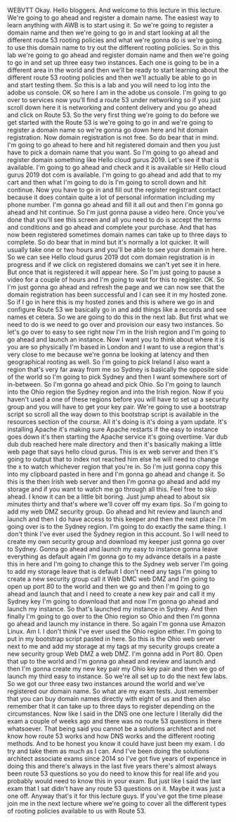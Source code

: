 
 WEBVTT 
 Okay. 
 Hello bloggers. 
 And welcome to this lecture in this lecture. 
 We're going to go ahead and register a domain name. 
 The easiest way to learn anything with AWB is to start using it. 
 So we're going to register a domain name and then we're going to go in and start looking at all the 
 different route 53 rooting policies and what we're gonna do is we're going to use this domain name to 
 try out the different rooting policies. 
 So in this lab we're going to go ahead and register domain name and then we're going to go in and set 
 up three easy two instances. 
 Each one is going to be in a different area in the world and then we'll be ready to start learning about 
 the different route 53 rooting policies and then we'll actually be able to go in and start testing them. 
 So this is a lab and you will need to log into the adobe us console. 
 OK so here I am in the adobe us console. 
 I'm going to go over to services now you'll find a route 53 under networking so if you just scroll down 
 here it is networking and content delivery and you go ahead and click on Route 53. 
 So the very first thing we're going to do before we get started with the Route 53 is we're going to 
 go in and we're going to register a domain name so we're gonna go down here and hit domain registration. 
 Now domain registration is not free. 
 So do bear that in mind. 
 I'm going to go ahead to here and hit registered domain and then you just have to pick a domain name 
 that you want. 
 So I'm going to go ahead and register domain something like Hello cloud gurus 2019. 
 Let's see if that is available. 
 I'm going to go ahead and check and it is available sir Hello cloud gurus 2019 dot com is available. 
 I'm going to go ahead and add that to my cart and then what I'm going to do is I'm going to scroll down 
 and hit continue. 
 Now you have to go in and fill out the register registrant contact because it does contain quite a lot 
 of personal information including my phone number. 
 I'm gonna go ahead and fill it all out and then I'm gonna go ahead and hit continue. 
 So I'm just gonna pause a video here. 
 Once you've done that you'll see this screen and all you need to do is accept the terms and conditions 
 and go ahead and complete your purchase. 
 And that has now been registered sometimes domain names can take up to three days to complete. 
 So do bear that in mind but it's normally a lot quicker. 
 It will usually take one or two hours and you'll be able to see your domain in here. 
 So we can see Hello cloud gurus 2019 dot com domain registration is in progress and if we click on registered 
 domains we can't yet see it in here. 
 But once that is registered it will appear here. 
 So I'm just going to pause a video for a couple of hours and I'm going to wait for this to register. 
 OK. 
 So I'm just gonna go ahead and refresh the page and we can now see that the domain registration has 
 been successful and I can see it in my hosted zone. 
 So if I go in here this is my hosted zones and this is where we go in and configure Route 53 we basically 
 go in and add things like a records and see names et cetera. 
 So we are going to do this in the next lab. 
 But first what we need to do is we need to go over and provision our easy two instances. 
 So let's go over to easy to see right now I'm in the Irish region and I'm going to go ahead and launch 
 an instance. 
 Now I want you to think about where it is you are so physically I'm based in London and I want to use 
 a region that's very close to me because we're gonna be looking at latency and then geographical rooting 
 as well. 
 So I'm going to pick Ireland I also want a region that's very far away from me so Sydney is basically 
 the opposite side of the world so I'm going to pick Sydney and then I want somewhere sort of in-between. 
 So I'm gonna go ahead and pick Ohio. 
 So I'm going to launch into the Ohio region the Sydney region and into the Irish region. 
 Now if you haven't used a one of these regions before you will have to set up a security group and you 
 will have to get your key pair. 
 We're going to use a bootstrap script so scroll all the way down to this bootstrap script is available 
 in the resources section of the course. 
 All it's doing is it's doing a yam update. 
 It's installing Apache it's making sure Apache restarts if the easy to instance goes down it's then 
 starting the Apache service it's going overtime. 
 Var dub dub dub reached here male directory and then it's basically making a little web page that says 
 hello cloud gurus. 
 This is ex web server and then it's going to output that to index not reached him else he will need 
 to change the x to watch whichever region that you're in. 
 So I'm just gonna copy this into my clipboard pasted in here and I'm gonna go ahead and change it. 
 So this is the then Irish web server and then I'm gonna go ahead and add my storage and if you want 
 to watch me go through all this. 
 Feel free to skip ahead. 
 I know it can be a little bit boring. 
 Just jump ahead to about six minutes thirty and that's where we'll cover off my exam tips. 
 So I'm going to add my web DMZ security group. 
 Go ahead and hit review and launch and launch and then I do have access to this keeper and then the 
 next place I'm going over is to the Sydney region. 
 I'm going to do exactly the same thing. 
 I don't think I've ever used the Sydney region in this account. 
 So I will need to create my own security group and download my keeper just gonna go over to Sydney. 
 Gonna go ahead and launch my easy to instance gonna leave everything as default again I'm gonna go to 
 my advance details in a paste this in here and I'm going to change this to the Sydney web server I'm 
 going to add my storage leave that is default I don't need any tags I'm going to create a new security 
 group call it Web DMC web DMZ and I'm going to open up port 80 to the world and then we go and then 
 I'm going to go ahead and launch that and I need to create a new key pair and call it my Sydney key 
 I'm going to download that and now I'm gonna go ahead and launch my instance. 
 So that's launched my instance in Sydney. 
 And then finally I'm going to go over to the Ohio region so Ohio and then I'm gonna go ahead and launch 
 my instance in there. 
 So again I'm gonna use Amazon Linux. 
 Am I. 
 I don't think I've ever used the Ohio region either. 
 I'm going to put in my bootstrap script pasted in here. 
 So this is the Ohio web server next to me and add my storage at my tags at my security groups create 
 a new security group Web DMZ a web DMZ. 
 I'm gonna add in Port 80. 
 Open that up to the world and I'm gonna go ahead and review and launch and then I'm gonna create my 
 new key pair my Ohio key pair and then we go of launch my third easy to instance. 
 So we're all set up to do the next few labs. 
 So we got our three easy two instances around the world and we've registered our domain name. 
 So what are my exam tests. 
 Just remember that you can buy domain names directly with eight of us and then also remember that it 
 can take up to three days to register depending on the circumstances. 
 Now like I said in the DNS one one lecture I literally did the exam a couple of weeks ago and there 
 was no route 53 questions in there whatsoever. 
 That being said you cannot be a solutions architect and not know how route 53 works and how DNS works 
 and the different rooting methods. 
 And to be honest you know it could have just been my exam. 
 I do try and take them as much as I can. 
 And I've been doing the solutions architect associate exams since 2014 so I've got five years of experience 
 in doing this and there's always in the last five years there's almost always been route 53 questions 
 so you do need to know this for real life and you probably would need to know this in your exam. 
 But just like I said the last exam that I sat didn't have any route 53 questions on it. 
 Maybe it was just a one off. 
 Anyway that's it for this lecture guys. 
 If you've got the time please join me in the next lecture where we're going to cover all the different 
 types of rooting policies available to us with Route 53.